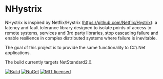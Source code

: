 # NHystrix
NHystrix is inspired by Netflix/Hystrix (https://github.com/Netflix/Hystrix): a latency and fault tolerance library designed to isolate points of access to remote systems, services and 3rd party libraries, stop cascading failure and enable resilience in complex distributed systems where failure is inevitable.

The goal of this project is to provide the same functionality to C#/.Net applications.

The build currently targets NetStandard2.0.

[![Build](https://milestonetg.visualstudio.com/_apis/public/build/definitions/8468d2c8-8497-4e19-9420-4dfcb015c134/26/badge)](https://milestonetg.visualstudio.com/Milestone/_build/index?definitionId=8468d2c8-8497-4e19-9420-4dfcb015c134)
[![NuGet](https://img.shields.io/nuget/vpre/NHystrix.svg?semVer=2.0.0)](https://www.nuget.org/packages/NHystrix/)
[![MIT licensed](https://img.shields.io/badge/license-MIT-blue.svg)](https://raw.githubusercontent.com/milestonetg/nhystrix/master/LICENSE)
